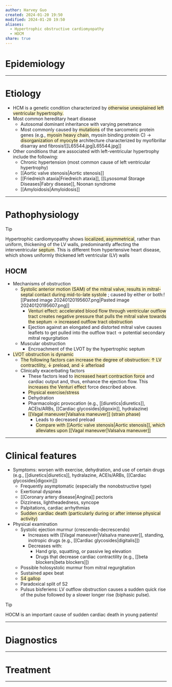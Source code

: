```yaml
---
author: Harvey Guo
created: 2024-01-20 19:50
modified: 2024-01-20 19:50
aliases:
  - Hypertrophic obstructive cardiomyopathy
  - HOCM
share: true
---
```

# Epidemiology


---
# Etiology
- HCM is a genetic condition characterized by <span style="background:rgba(240, 200, 0, 0.2)">otherwise unexplained left ventricular hypertrophy. </span>
- Most common hereditary heart disease
	- Autosomal dominant inheritance with varying penetrance
	- Most commonly caused by <span style="background:rgba(240, 200, 0, 0.2)">mutations</span> of the sarcomeric protein genes (e.g., <span style="background:rgba(240, 200, 0, 0.2)">myosin heavy chain</span>, myosin binding protein C) → <span style="background:rgba(240, 200, 0, 0.2)">disorganization of myocyte</span> architecture characterized by myofibrillar disarray and fibrosis![[L65544.jpg|L65544.jpg]]
- Other conditions that are associated with left-ventricular hypertrophy include the following:
	- Chronic hypertension (most common cause of left ventricular hypertrophy)
	- [[Aortic valve stenosis|Aortic stenosis]]
	- [[Friedreich ataxia|Friedreich ataxia]], [[Lysosomal Storage Diseases|Fabry disease]], Noonan syndrome
	- [[Amyloidosis|Amyloidosis]]

---
# Pathophysiology
>[!tip] 
>Hypertrophic cardiomyopathy shows <span style="background:rgba(240, 200, 0, 0.2)">localized, asymmetrical</span>, rather than uniform, thickening of the LV walls, predominantly affecting the interventricular <span style="background:rgba(240, 200, 0, 0.2)">septum</span>.
>This is different from hypertensive heart disease, which shows uniformly thickened left ventricular (LV) walls
## HOCM
- Mechanisms of obstruction
	- <span style="background:rgba(240, 200, 0, 0.2)">Systolic anterior motion (SAM) of the mitral valve, results in mitral-septal contact during mid-to-late systole</span> ; caused by either or both:![[Pasted image 20240120195607.png|Pasted image 20240120195607.png]]
		- <span style="background:rgba(240, 200, 0, 0.2)">Venturi effect: accelerated blood flow through ventricular outflow tract creates negative pressure that pulls the mitral valve towards the septum → increased outflow tract obstruction</span>
		- Ejection against an elongated and distorted mitral valve causes leaflets to get pulled into the outflow tract → potential secondary mitral regurgitation 
	- Muscular obstruction
		- Encroachment of the LVOT by the hypertrophic septum
- <span style="background:rgba(240, 200, 0, 0.2)">LVOT obstruction is dynamic </span>
	- <span style="background:rgba(240, 200, 0, 0.2)">The following factors can increase the degree of obstruction: ↑ LV contractility, ↓ preload, and ↓ afterload </span>
	- Clinically exacerbating factors 
		- These factors lead to <span style="background:rgba(240, 200, 0, 0.2)">increased heart contraction force</span> and cardiac output and, thus, enhance the ejection flow. This <span style="background:rgba(240, 200, 0, 0.2)">increases the Venturi effect</span> force described above.
		- <span style="background:rgba(240, 200, 0, 0.2)">Physical exercise/stress</span>
		- Dehydration
		- Pharmacologic provocation (e.g., [[diuretics|diuretics]], ACEIs/ARBs, [[Cardiac glycosides|digoxin]], hydralazine)
		- <span style="background:rgba(240, 200, 0, 0.2)">[[Vagal maneuver|Valsalva maneuver]] (strain phase)</span>
			- Leads to decreased preload
			- <span style="background:rgba(240, 200, 0, 0.2)">Compare with [[Aortic valve stenosis|Aortic stenosis]], which alleviates upon [[Vagal maneuver|Valsalva maneuver]]</span>

---
# Clinical features
- Symptoms: worsen with exercise, dehydration, and use of certain drugs (e.g., [[diuretics|diuretics]], hydralazine, ACEIs/ARBs, [[Cardiac glycosides|digoxin]])
	- Frequently asymptomatic (especially the nonobstructive type)
	- Exertional dyspnea
	- [[Coronary artery disease|Angina]] pectoris 
	- Dizziness, lightheadedness, syncope
	- Palpitations, cardiac arrhythmias
	- <span style="background:rgba(240, 200, 0, 0.2)">Sudden cardiac death (particularly during or after intense physical activity)</span>
- Physical examination 
	- Systolic ejection murmur (crescendo-decrescendo)  
		- Increases with [[Vagal maneuver|Valsalva maneuver]], standing, inotropic drugs (e.g., [[Cardiac glycosides|digitalis]]) 
		- Decreases with:
			- Hand grip, squatting, or passive leg elevation
			- Drugs that decrease cardiac contractility (e.g., [[beta blockers|beta blockers]])
	- Possible holosystolic murmur from mitral regurgitation
	- Sustained apex beat
	- <span style="background:rgba(240, 200, 0, 0.2)">S4 gallop</span>
	- Paradoxical split of S2 
	- Pulsus bisferiens: LV outflow obstruction causes a sudden quick rise of the pulse followed by a slower longer rise (biphasic pulse).

>[!tip] 
>HOCM is an important cause of sudden cardiac death in young patients!

---
# Diagnostics


---
# Treatment


---
